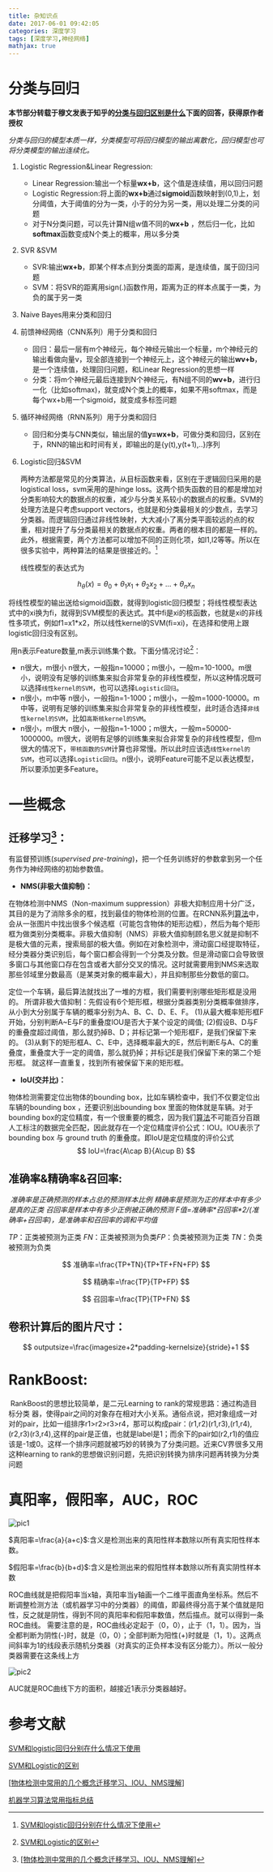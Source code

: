 ```yaml
---
title: 杂知识点
date: 2017-06-01 09:42:05
categories: 深度学习
tags: [深度学习,神经网络]
mathjax: true
---
```


# 分类与回归

**本节部分转载于穆文发表于知乎的[分类与回归区别是什么](https://www.zhihu.com/question/21329754/answer/151216012)下面的回答，获得原作者授权**

*分类与回归的模型本质一样，分类模型可将回归模型的输出离散化，回归模型也可将分类模型的输出连续化。*

1. Logistic Regression&Linear Regression:

   + Linear Regression:输出一个标量**wx+b**，这个值是连续值，用以回归问题
   + Logistic Regression:将上面的**wx+b**通过**sigmoid**函数映射到(0,1)上，划分阈值，大于阈值的分为一类，小于的分为另一类，用以处理二分类的问题
   + 对于N分类问题，可以先计算N组w值不同的**wx+b** ，然后归一化，比如**softmax**函数变成N个类上的概率，用以多分类

2. SVR &SVM

   + SVR:输出**wx+b**，即某个样本点到分类面的距离，是连续值，属于回归问题
   + SVM：将SVR的距离用sign(.)函数作用，距离为正的样本点属于一类，为负的属于另一类

3. Naive Bayes用来分类和回归

4. 前馈神经网络（CNN系列）用于分类和回归

   + 回归：最后一层有m个神经元，每个神经元输出一个标量，m个神经元的输出看做向量v，现全部连接到一个神经元上，这个神经元的输出**wv+b**，是一个连续值，处理回归问题，和Linear Regression的思想一样
   + 分类：将m个神经元最后连接到N个神经元，有N组不同的**wv+b**，进行归一化（比如softmax)，就变成N个类上的概率，如果不用softmax，而是每个wx+b用一个sigmoid，就变成多标签问题

5. 循环神经网络（RNN系列）用于分类和回归

   + 回归和分类与CNN类似，输出层的值**y=wx+b**，可做分类和回归，区别在于，RNN的输出和时间有关，即输出的是{y(t),y(t+1),..}序列

6. Logistic回归&SVM

    两种方法都是常见的分类算法，从目标函数来看，区别在于逻辑回归采用的是logistical loss，svm采用的是hinge loss。这两个损失函数的目的都是增加对分类影响较大的数据点的权重，减少与分类关系较小的数据点的权重。SVM的处理方法是只考虑support vectors，也就是和分类最相关的少数点，去学习分类器。而逻辑回归通过非线性映射，大大减小了离分类平面较远的点的权重，相对提升了与分类最相关的数据点的权重。两者的根本目的都是一样的。此外，根据需要，两个方法都可以增加不同的正则化项，如l1,l2等等。所以在很多实验中，两种算法的结果是很接近的。[^1]

    线性模型的表达式为

$$
h_\theta(x)=\theta_0+\theta_1x_1+\theta_2x_2+...+\theta_nx_n
$$

​	将线性模型的输出送给sigmoid函数，就得到logistic回归模型；将线性模型表达式中的xi换为fi，就得到SVM模型的表达式。其中fi是xi的核函数，也就是xi的非线性多项式，例如f1=x1*x2，所以线性kernel的SVM(fi=xi)，在选择和使用上跟logistic回归没有区别。

​	用n表示Feature数量,m表示训练集个数。下面分情况讨论[^2]：

- n很大，m很小
  n很大，一般指n=10000；m很小，一般m=10-1000。m很小，说明没有足够的训练集来拟合非常复杂的非线性模型，所以这种情况既可以选择`线性kernel的SVM`，也可以选择`Logistic回归`。
- n很小，m中等 
  n很小，一般指n=1-1000；m很小，一般m=1000-10000。m中等，说明有足够的训练集来拟合非常复杂的非线性模型，此时适合选择`非线性kernel的SVM`，比如`高斯核kernel的SVM`。
- n很小，m很大
  n很小，一般指n=1-1000；m很大，一般m=50000-1000000。m很大，说明有足够的训练集来拟合非常复杂的非线性模型，但m很大的情况下，`带核函数的SVM`计算也非常慢。所以此时应该选`线性kernel的SVM`，也可以选择`Logistic回归`。n很小，说明Feature可能不足以表达模型，所以要添加更多Feature。







# 一些概念

## 迁移学习[^3]：

有监督预训练(*supervised pre-training*)，把一个任务训练好的参数拿到另一个任务作为神经网络的初始参数值。

+ **NMS(非极大值抑制)：**

在物体检测中NMS（Non-maximum suppression）非极大抑制应用十分广泛，其目的是为了消除多余的框，找到最佳的物体检测的位置。在RCNN系列[算法](http://lib.csdn.net/base/datastructure)中，会从一张图片中找出很多个候选框（可能包含物体的矩形边框），然后为每个矩形框为做类别分类概率。非极大值抑制（NMS）非极大值抑制顾名思义就是抑制不是极大值的元素，搜索局部的极大值。例如在对象检测中，滑动窗口经提取特征，经分类器分类识别后，每个窗口都会得到一个分类及分数。但是滑动窗口会导致很多窗口与其他窗口存在包含或者大部分交叉的情况。这时就需要用到NMS来选取那些邻域里分数最高（是某类对象的概率最大），并且抑制那些分数低的窗口。

定位一个车辆，最后算法就找出了一堆的方框，我们需要判别哪些矩形框是没用的。 所谓非极大值抑制：先假设有6个矩形框，根据分类器类别分类概率做排序，从小到大分别属于车辆的概率分别为A、B、C、D、E、F。
(1)从最大概率矩形框F开始，分别判断A~E与F的重叠度IOU是否大于某个设定的阈值;
(2)假设B、D与F的重叠度超过阈值，那么就扔掉B、D；并标记第一个矩形框F，是我们保留下来的。
(3)从剩下的矩形框A、C、E中，选择概率最大的E，然后判断E与A、C的重叠度，重叠度大于一定的阈值，那么就扔掉；并标记E是我们保留下来的第二个矩形框。
就这样一直重复，找到所有被保留下来的矩形框。

+ **IoU(交并比)：**

物体检测需要定位出物体的bounding box，比如车辆检查中，我们不仅要定位出车辆的bounding box ，还要识别出bounding box 里面的物体就是车辆。对于bounding box的定位精度，有一个很重要的概念，因为我们[算法](http://lib.csdn.net/base/datastructure)不可能百分百跟人工标注的数据完全匹配，因此就存在一个定位精度评价公式：IOU。IOU表示了bounding box 与 ground truth 的重叠度。即IoU是定位精度的评价公式
$$
IoU=\frac{A\cap B}{A\cup B}
$$

## 准确率&精确率&召回率:

​	_准确率是正确预测的样本占总的预测样本比例_
​	*精确率是预测为正的样本中有多少是真的正类*
​	*召回率是样本中有多少正例被正确的预测*
​	_F值=准确率\*召回率\*2/(准确率+召回率)，是准确率和召回率的调和平均值_

​*TP*：正类被预测为正类
​*FN*：正类被预测为负类
​*FP*：负类被预测为正类
​*TN*：负类被预测为负类

$$
准确率=\frac{TP+TN}{TP+TF+FN+FP}
$$

$$
精确率=\frac{TP}{TP+FP}
$$

$$
召回率=\frac{TP}{TP+FN}
$$

## 卷积计算后的图片尺寸：

$$
outputsize=\frac{imagesize+2*padding-kernelsize}{stride}+1
$$

# RankBoost:

​	RankBoost的思想比较简单，是二元Learning to rank的常规思路：通过构造目标分类	器，使得pair之间的对象存在相对大小关系。通俗点说，把对象组成一对对的pair，比如一组排序r1>r2>r3>r4，那可以构成pair：(r1,r2)(r1,r3),(r1,r4),(r2,r3)(r3,r4),这样的pair是正值，也就是label是1；而余下的pair如(r2,r1)的值应该是-1或0。这样一个排序问题就被巧妙的转换为了分类问题。近来CV界很多又用这种learning to rank的思想做识别问题，先把识别转换为排序问题再转换为分类问题



# 真阳率，假阳率，AUC，ROC

![pic1](http://img.blog.csdn.net/20150919111349931)

$真阳率=\frac{a}{a+c}$:含义是检测出来的真阳性样本数除以所有真实阳性样本数。

$假阳率=\frac{b}{b+d}$:含义是检测出来的假阳性样本数除以所有真实阴性样本数

ROC曲线就是把假阳率当x轴，真阳率当y轴画一个二维平面直角坐标系。然后不断调整检测方法（或机器学习中的分类器）的阈值，即最终得分高于某个值就是阳性，反之就是阴性，得到不同的真阳率和假阳率数值，然后描点。就可以得到一条ROC曲线。 
需要注意的是，ROC曲线必定起于（0，0），止于（1，1）。因为，当全都判断为阴性(-)时，就是（0，0）；全部判断为阳性(+)时就是（1，1）。这两点间斜率为1的线段表示随机分类器（对真实的正负样本没有区分能力）。所以一般分类器需要在这条线上方

![pic2](http://img.blog.csdn.net/20150919114145488)

AUC就是ROC曲线下方的面积，越接近1表示分类器越好。

# 参考文献

[^1]: [SVM和logistic回归分别在什么情况下使用](https://www.zhihu.com/question/21704547/answer/20293255)
[^2]: [SVM和Logistic的区别](http://blog.csdn.net/ybdesire/article/details/54143481)
[^3]: [[物体检测中常用的几个概念迁移学习、IOU、NMS理解](http://blog.csdn.net/zhang_shuai12/article/details/52716952)]

[SVM和logistic回归分别在什么情况下使用](https://www.zhihu.com/question/21704547/answer/20293255)

[SVM和Logistic的区别](http://blog.csdn.net/ybdesire/article/details/54143481)

[[物体检测中常用的几个概念迁移学习、IOU、NMS理解](http://blog.csdn.net/zhang_shuai12/article/details/52716952)]

[机器学习算法常用指标总结](http://www.cnblogs.com/maybe2030/p/5375175.html)



